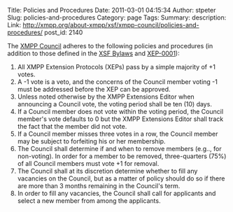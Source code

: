 Title: Policies and Procedures
Date: 2011-03-01 04:15:34
Author: stpeter
Slug: policies-and-procedures
Category: page
Tags: 
Summary: description:
Link: http://xmpp.org/about-xmpp/xsf/xmpp-council/policies-and-procedures/
post_id: 2140


The [XMPP Council](/about-xmpp/xsf/xmpp-council/) adheres to the following policies and procedures (in addition to those defined in the [XSF Bylaws](/about-xmpp/xsf/xsf-bylaws/) and [XEP-0001](http://xmpp.org/extensions/xep-0001.html)):

1. All XMPP Extension Protocols (XEPs) pass by a simple majority of +1 votes.
2. A -1 vote is a veto, and the concerns of the Council member voting -1 must be addressed before the XEP can be approved.
3. Unless noted otherwise by the XMPP Extensions Editor when announcing a Council vote, the voting period shall be ten (10) days.
4. If a Council member does not vote within the voting period, the Council member's vote defaults to 0 but the XMPP Extensions Editor shall track the fact that the member did not vote.
5. If a Council member misses three votes in a row, the Council member may be subject to forfeiting his or her membership.
6. The Council shall determine if and when to remove members (e.g.., for non-voting). In order for a member to be removed, three-quarters (75%) of all Council members must vote +1 for removal.
7. The Council shall at its discretion determine whether to fill any vacancies on the Council, but as a matter of policy should do so if there are more than 3 months remaining in the Council's term.
8. In order to fill any vacancies, the Council shall call for applicants and select a new member from among the applicants.
